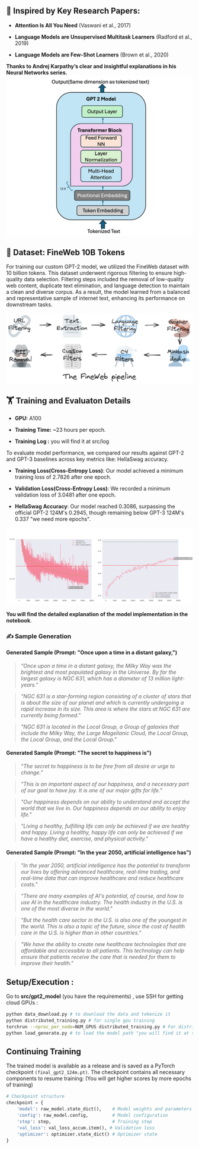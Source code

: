 ## 📜 Inspired by Key Research Papers:

*   **Attention Is All You Need** (Vaswani et al., 2017)

*   **Language Models are Unsupervised Multitask Learners** (Radford et al., 2019)

*   **Language Models are Few-Shot Learners** (Brown et al., 2020)

**Thanks to Andrej Karpathy’s clear and insightful explanations in his Neural Networks series.**
![attention](assets/decoder.png)

## 📂 Dataset: FineWeb 10B Tokens

For training our custom GPT-2 model, we utilized the FineWeb dataset with 10 billion tokens. This dataset underwent rigorous filtering to ensure high-quality data selection. Filtering steps included the removal of low-quality web content, duplicate text elimination, and language detection to maintain a clean and diverse corpus. As a result, the model learned from a balanced and representative sample of internet text, enhancing its performance on downstream tasks.

![data](assets/fineweb.png)

## 🏋 **Training and Evaluaton Details**

*   **GPU:** A100
    
*   **Training Time:** ~23 hours per epoch.

*   **Training Log :** you will find it at src/log
    

To evaluate model performance, we compared our results against GPT-2 and GPT-3 baselines across key metrics like: HellaSwag accuracy.

*   **Training Loss(Cross-Entropy Loss)**: Our model achieved a minimum training loss of 2.7826 after one epoch.

*   **Validation Loss(Cross-Entropy Loss)**: We recorded a minimum validation loss of 3.0481 after one epoch.

*   **HellaSwag Accuracy**: Our model reached 0.3086, surpassing the official GPT-2 124M's 0.2945, though remaining below GPT-3 124M's 0.337 "we need more epochs".


![evaluation](assets/evaluation.png)

**You will find the detailed explanation of the model implementation in the notebook**.

### ✍ **Sample Generation**

#### Generated Sample (Prompt: "Once upon a time in a distant galaxy,")

>_"Once upon a time in a distant galaxy, the Milky Way was the brightest and most populated galaxy in the Universe. By far the largest galaxy is NGC 631, which has a diameter of 13 million light-years."_

>_"NGC 631 is a star-forming region consisting of a cluster of stars that is about the size of our planet and which is currently undergoing a rapid increase in its size. This area is where the stars at NGC 631 are currently being formed."_

>_"NGC 631 is located in the Local Group, a Group of galaxies that include the Milky Way, the Large Magellanic Cloud, the Local Group, the Local Group, and the Local Group."_

#### Generated Sample (Prompt: "The secret to happiness is")

>_"The secret to happiness is to be free from all desire or urge to change."_

>_"This is an important aspect of our happiness, and a necessary part of our goal to have joy. It is one of our major gifts for life."_

>_"Our happiness depends on our ability to understand and accept the world that we live in. Our happiness depends on our ability to enjoy life."_

>_"Living a healthy, fulfilling life can only be achieved if we are healthy and happy. Living a healthy, happy life can only be achieved if we have a healthy diet, exercise, and physical activity."_

#### Generated Sample (Prompt: "In the year 2050, artificial intelligence has")

>_"In the year 2050, artificial intelligence has the potential to transform our lives by offering advanced healthcare, real-time trading, and real-time data that can improve healthcare and reduce healthcare costs."_

>_"There are many examples of AI's potential, of course, and how to use AI in the healthcare industry. The health industry in the U.S. is one of the most diverse in the world."_

>_"But the health care sector in the U.S. is also one of the youngest in the world. This is also a topic of the future, since the cost of health care in the U.S. is higher than in other countries."_

>_"We have the ability to create new healthcare technologies that are affordable and accessible to all patients. This technology can help ensure that patients receive the care that is needed for them to improve their health."_

## Setup/Execution :
Go to **src/gpt2_model** (you have the requirements) , use SSH for getting cloud GPUs :
```bash
python data_download.py # to download the data and tokenize it
python distributed_training.py # for single gpu training
torchrun --nproc_per_node=NUM_GPUS distributed_training.py # For distributed training across multiple GPUs where NUM_GPUS is the number of GPUs you are using.
python load_generate.py # to load the model path "you will find it at the releases" and generate samples.
```

## Continuing Training
The trained model is available as a release and is saved as a PyTorch checkpoint `(final_gpt2_124m.pt)`. The checkpoint contains all necessary components to resume training:
(You will get higher scores by more epochs of training)

```python
# Checkpoint structure
checkpoint = {
    'model': raw_model.state_dict(),    # Model weights and parameters
    'config': raw_model.config,         # Model configuration
    'step': step,                       # Training step
    'val_loss': val_loss_accum.item(), # Validation loss
    'optimizer': optimizer.state_dict() # Optimizer state
}
```
